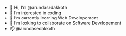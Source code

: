 - 👋 Hi, I’m @arundasedakkoth
- 👀 I’m interested in coding
- 🌱 I’m currently learning Web Developement
- 💞️ I’m looking to collaborate on Software Developement
- 📫 @arundasedakkoth

<!---
arundasedakkoth/arundasedakkoth is a ✨ special ✨ repository because its `README.md` (this file) appears on your GitHub profile.
You can click the Preview link to take a look at your changes.
--->
